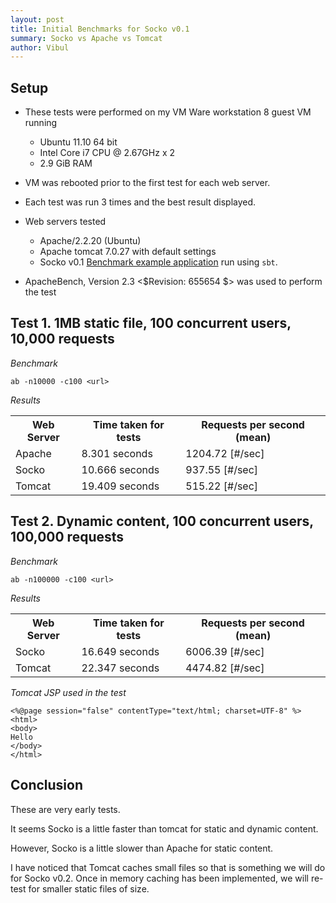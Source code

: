 ```yaml
---
layout: post
title: Initial Benchmarks for Socko v0.1
summary: Socko vs Apache vs Tomcat
author: Vibul
---
```


## Setup
 - These tests were performed on my VM Ware workstation 8 guest VM running
   - Ubuntu 11.10 64 bit
   - Intel Core i7 CPU @ 2.67GHz x 2
   - 2.9 GiB RAM

 - VM was rebooted prior to the first test for each web server.

 - Each test was run 3 times and the best result displayed.

 - Web servers tested
   - Apache/2.2.20 (Ubuntu)
   - Apache tomcat 7.0.27 with default settings
   - Socko v0.1 [Benchmark example application](https://github.com/mashupbots/socko/tree/master/socko-examples/src/main/scala/org/mashupbots/socko/examples/benchmark)
     run using `sbt`.
   
 - ApacheBench, Version 2.3 <$Revision: 655654 $> was used to perform the test
 
 
## Test 1. 1MB static file, 100 concurrent users, 10,000 requests

*Benchmark*

`ab -n10000 -c100 <url>`

*Results*
<table class="code">
  <tr>
    <th>Web Server</th>
    <th>Time taken for tests</th>
    <th>Requests per second (mean)</th>
  </tr>
  <tr>
    <td>Apache</td>
    <td>8.301 seconds</td>
    <td>1204.72 [#/sec] </td>
  </tr>
  <tr>
    <td>Socko</td>
    <td>10.666 seconds</td>
    <td>937.55 [#/sec] </td>
  </tr>
  <tr>
    <td>Tomcat</td>
    <td>19.409 seconds</td>
    <td>515.22 [#/sec] </td>
  </tr>
</table>


## Test 2. Dynamic content, 100 concurrent users, 100,000 requests

*Benchmark*

`ab -n100000 -c100 <url>`

*Results*
<table class="code">
  <tr>
    <th>Web Server</th>
    <th>Time taken for tests</th>
    <th>Requests per second (mean)</th>
  </tr>
  <tr>
    <td>Socko</td>
    <td>16.649 seconds</td>
    <td>6006.39 [#/sec] </td>
  </tr>
  <tr>
    <td>Tomcat</td>
    <td>22.347 seconds</td>
    <td>4474.82 [#/sec] </td>
  </tr>
</table>

*Tomcat JSP used in the test*

    <%@page session="false" contentType="text/html; charset=UTF-8" %>
    <html>
    <body>
    Hello
    </body>
    </html>

## Conclusion

These are very early tests.

It seems Socko is a little faster than tomcat for static and dynamic content.

However, Socko is a little slower than Apache for static content.

I have noticed that Tomcat caches small files so that is something we will do for Socko v0.2.
Once in memory caching has been implemented, we will re-test for smaller static files of size.




